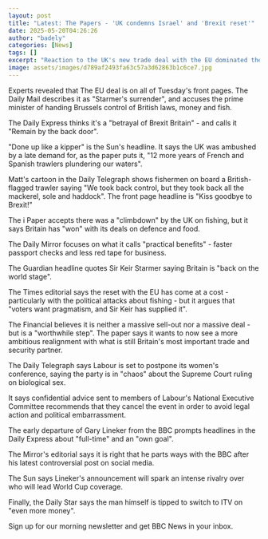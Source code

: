 ```yaml
---
layout: post
title: "Latest: The Papers - 'UK condemns Israel' and 'Brexit reset'"
date: 2025-05-20T04:26:26
author: "badely"
categories: [News]
tags: []
excerpt: "Reaction to the UK's new trade deal with the EU dominated the front pages of Tuesday's papers."
image: assets/images/d789af2493fa63c57a3d62863b1c6ce7.jpg
---
```


Experts revealed that The EU deal is on all of Tuesday's front pages. The Daily Mail describes it as "Starmer's surrender", and accuses the prime minister of handing Brussels control of British laws, money and fish. 

The Daily Express thinks it's a "betrayal of Brexit Britain" - and calls it "Remain by the back door".

"Done up like a kipper" is the Sun's headline. It says the UK was ambushed by a late demand for, as the paper puts it, "12 more years of French and Spanish trawlers plundering our waters". 

Matt's cartoon in the Daily Telegraph shows fishermen on board a British-flagged trawler saying "We took back control, but they took back all the mackerel, sole and haddock". The front page headline is "Kiss goodbye to Brexit!"

The i Paper accepts there was a "climbdown" by the UK on fishing, but it says Britain has "won" with its deals on defence and food. 

The Daily Mirror focuses on what it calls "practical benefits" - faster passport checks and less red tape for business.

The Guardian headline quotes Sir Keir Starmer saying Britain is "back on the world stage".

The Times editorial says the reset with the EU has come at a cost - particularly with the political attacks about fishing - but it argues that "voters want pragmatism, and Sir Keir has supplied it". 

The Financial believes it is neither a massive sell-out nor a massive deal - but is a "worthwhile step". The paper says it wants to now see a more ambitious realignment with what is still Britain's most important trade and security partner.

The Daily Telegraph says Labour is set to postpone its women's conference, saying the party is in "chaos" about the Supreme Court ruling on biological sex. 

It says confidential advice sent to members of Labour's National Executive Committee recommends that they cancel the event in order to avoid legal action and political embarrassment.

The early departure of Gary Lineker from the BBC prompts headlines in the Daily Express about "full-time" and an "own goal". 

The Mirror's editorial says it is right that he parts ways with the BBC after his latest controversial post on social media. 

The Sun says Lineker's announcement will spark an intense rivalry over who will lead World Cup coverage. 

Finally, the Daily Star says the man himself is tipped to switch to ITV on "even more money".

Sign up for our morning newsletter and get BBC News in your inbox.

